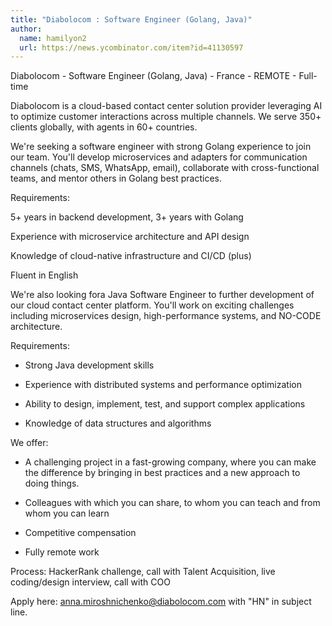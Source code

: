 ```yaml
---
title: "Diabolocom : Software Engineer (Golang, Java)"
author:
  name: hamilyon2
  url: https://news.ycombinator.com/item?id=41130597
---
```

Diabolocom - Software Engineer (Golang, Java) - France - REMOTE - Full-time

Diabolocom is a cloud-based contact center solution provider leveraging AI to optimize customer interactions across multiple channels. We serve 350+ clients globally, with agents in 60+ countries.

We&#x27;re seeking a software engineer with strong Golang experience to join our team. You&#x27;ll develop microservices and adapters for communication channels (chats, SMS, WhatsApp, email), collaborate with cross-functional teams, and mentor others in Golang best practices.

Requirements:

5+ years in backend development, 3+ years with Golang

Experience with microservice architecture and API design

Knowledge of cloud-native infrastructure and CI&#x2F;CD (plus)

Fluent in English

We&#x27;re also looking fora Java Software Engineer to further development of our cloud contact center platform. You&#x27;ll work on exciting challenges including microservices design, high-performance systems, and NO-CODE architecture.

Requirements:

- Strong Java development skills

- Experience with distributed systems and performance optimization

- Ability to design, implement, test, and support complex applications

- Knowledge of data structures and algorithms

We offer:

- A challenging project in a fast-growing company, where you can make the difference by bringing in best practices and a new approach to doing things.

- Colleagues with which you can share, to whom you can teach and from whom you can learn

- Competitive compensation

- Fully remote work

Process: HackerRank challenge, call with Talent Acquisition, live coding&#x2F;design interview, call with COO

Apply here: anna.miroshnichenko@diabolocom.com  with &quot;HN&quot; in subject line.
